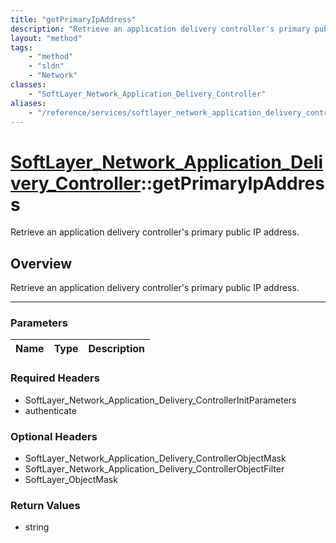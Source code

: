 ```yaml
---
title: "getPrimaryIpAddress"
description: "Retrieve an application delivery controller's primary public IP address."
layout: "method"
tags:
    - "method"
    - "sldn"
    - "Network"
classes:
    - "SoftLayer_Network_Application_Delivery_Controller"
aliases:
    - "/reference/services/softlayer_network_application_delivery_controller/getPrimaryIpAddress"
---
```

# [SoftLayer_Network_Application_Delivery_Controller](/reference/services/SoftLayer_Network_Application_Delivery_Controller)::getPrimaryIpAddress


Retrieve an application delivery controller's primary public IP address.


## Overview 
Retrieve an application delivery controller's primary public IP address.

-----

### Parameters 
|Name | Type | Description |
| --- | --- | --- |


### Required Headers
* SoftLayer_Network_Application_Delivery_ControllerInitParameters
* authenticate


### Optional Headers
* SoftLayer_Network_Application_Delivery_ControllerObjectMask
* SoftLayer_Network_Application_Delivery_ControllerObjectFilter
* SoftLayer_ObjectMask

### Return Values
* string




